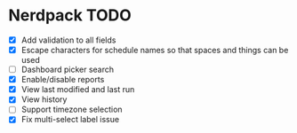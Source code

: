 # Nerdpack TODO

* [X] Add validation to all fields
* [X] Escape characters for schedule names so that spaces and things can be used
* [ ] Dashboard picker search
* [X] Enable/disable reports
* [X] View last modified and last run
* [X] View history
* [ ] Support timezone selection
* [X] Fix multi-select label issue
